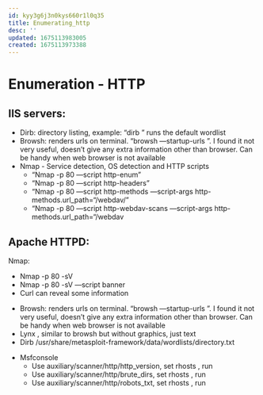 ```yaml
---
id: kyy3g6j3n0kys660r1l0q35
title: Enumerating_http
desc: ''
updated: 1675113983005
created: 1675113973388
---
```

# Enumeration - HTTP


## IIS servers:

* Dirb: directory listing, example: “dirb <url>” runs the default wordlist 
* Browsh: renders urls on terminal. “browsh —startup-urls <url>”. I found it not very useful, doesn’t give any extra information other than browser. Can be handy when web browser is not available
* Nmap -  Service detection, OS detection and HTTP scripts	
    * “Nmap <ip> -p 80 —script http-enum”
    * “Nmap <ip> -p 80 —script http-headers”
    * “Nmap <ip> -p 80 —script http-methods —script-args http-methods.url_path=“/webdav/”
    * “Nmap <ip> -p 80 —script http-webdav-scans —script-args http-methods.url_path=“/webdav

## Apache HTTPD:

Nmap:
- Nmap <ip> -p 80 -sV
- Nmap <ip> -p 80 -sV —script banner
- Curl <ip> can reveal some information
* Browsh: renders urls on terminal. “browsh —startup-urls <url>”. I found it not very useful, doesn’t give any extra information other than browser. Can be handy when web browser is not available
* Lynx <url>, similar to browsh but without graphics, just text
* Dirb <url> /usr/share/metasploit-framework/data/wordlists/directory.txt
- Msfconsole
    - Use auxiliary/scanner/http/http_version, set rhosts <ip>, run
    -  Use auxiliary/scanner/http/brute_dirs, set rhosts <ip>, run
    -  Use auxiliary/scanner/http/robots_txt, set rhosts <ip>, run 
